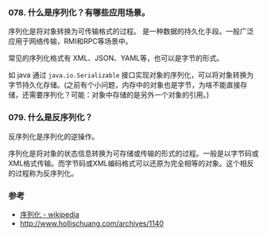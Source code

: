 ### 078. 什么是序列化？有哪些应用场景。

序列化是将对象转换为可传输格式的过程。 是一种数据的持久化手段。一般广泛应用于网络传输，RMI和RPC等场景中。

常见的序列化格式有 XML、JSON、YAML等，也可以是字节的形式。

如 java 通过 `java.io.Serializable` 接口实现对象的序列化，可以将对象转换为字节持久化存储。(之前有个小问题，内存中的对象也是字节，为啥不能直接存储，还需要序列化？可能：对象中存储的是另外一个对象的引用。)

### 079. 什么是反序列化？

反序列化是序列化的逆操作。

序列化是将对象的状态信息转换为可存储或传输的形式的过程。一般是以字节码或XML格式传输。而字节码或XML编码格式可以还原为完全相等的对象。这个相反的过程称为反序列化。

### 参考

- [序列化 - wikipedia](https://zh.wikipedia.org/wiki/%E5%BA%8F%E5%88%97%E5%8C%96)
- http://www.hollischuang.com/archives/1140
